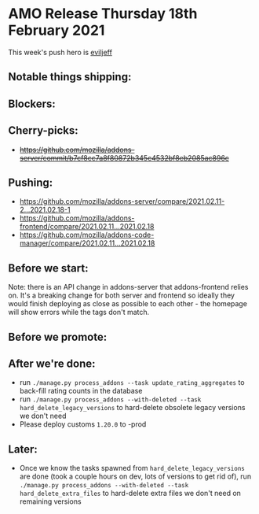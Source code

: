 # AMO Release Thursday 18th February 2021

This week's push hero is [eviljeff](https://github.com/eviljeff)

## Notable things shipping:

## Blockers:

## Cherry-picks:

- ~~https://github.com/mozilla/addons-server/commit/b7cf8cc7a8f80872b345c4532bf8eb2085ac896c~~

## Pushing:

- https://github.com/mozilla/addons-server/compare/2021.02.11-2...2021.02.18-1
- https://github.com/mozilla/addons-frontend/compare/2021.02.11...2021.02.18
- https://github.com/mozilla/addons-code-manager/compare/2021.02.11...2021.02.18

## Before we start:
Note: there is an API change in addons-server that addons-frontend relies on.  It's a breaking change for both server and frontend so ideally they would finish deploying as close as possible to each other - the homepage will show errors while the tags don't match.

## Before we promote:

## After we're done:
- run `./manage.py process_addons --task update_rating_aggregates` to back-fill rating counts in the database
- run `./manage.py process_addons --with-deleted --task hard_delete_legacy_versions` to hard-delete obsolete legacy versions we don't need
- Please deploy customs `1.20.0` to -prod


## Later:
- Once we know the tasks spawned from `hard_delete_legacy_versions` are done (took a couple hours on dev, lots of versions to get rid of), run `./manage.py process_addons --with-deleted --task hard_delete_extra_files` to hard-delete extra files we don't need on remaining versions
